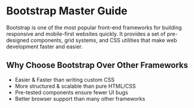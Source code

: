 # Bootstrap Master Guide

Bootstrap is one of the most popular front-end frameworks for building responsive and mobile-first websites quickly. It provides a set of pre-designed components, grid systems, and CSS utilities that make web development faster and easier.

## Why Choose Bootstrap Over Other Frameworks

-  Easier & Faster than writing custom CSS
-  More structured & scalable than pure HTML/CSS
-  Pre-tested components ensure fewer UI bugs
-  Better browser support than many other frameworks
